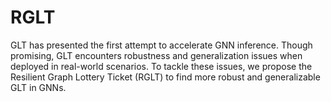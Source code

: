 # RGLT
GLT has presented the first attempt to accelerate GNN inference. Though promising, GLT encounters robustness and generalization issues when deployed in real-world scenarios. To tackle these issues, we propose the Resilient Graph Lottery Ticket (RGLT) to find more robust and generalizable GLT in GNNs.
